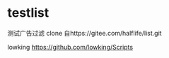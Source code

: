 # testlist
测试广告过滤
clone 自https://gitee.com/halflife/list.git

lowking https://github.com/lowking/Scripts
